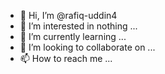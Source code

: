 - 👋 Hi, I’m @rafiq-uddin4
- 👀 I’m interested in nothing ...
- 🌱 I’m currently learning ...
- 💞️ I’m looking to collaborate on ...
- 📫 How to reach me ...

<!---
rafiq-uddin4/rafiq-uddin4 is a ✨ special ✨ repository because its `README.md` (this file) appears on your GitHub profile.
You can click the Preview link to take a look at your changes.
--->
